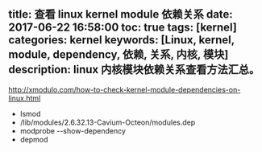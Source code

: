 title: 查看 linux kernel module 依赖关系
date: 2017-06-22 16:58:00
toc: true
tags: [kernel]
categories: kernel
keywords: [Linux, kernel, module, dependency, 依赖, 关系, 内核, 模块]
description: linux 内核模块依赖关系查看方法汇总。
---

http://xmodulo.com/how-to-check-kernel-module-dependencies-on-linux.html

* lsmod
* /lib/modules/2.6.32.13-Cavium-Octeon/modules.dep
* modprobe --show-dependency
* depmod
